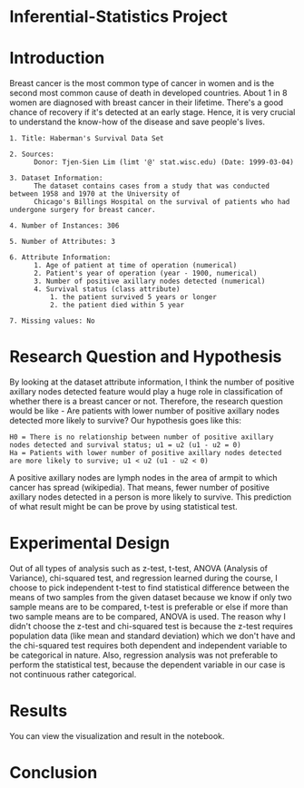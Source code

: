 # Inferential-Statistics Project

# Introduction

Breast cancer is the most common type of cancer in women and is the second most common cause of death in developed countries. About 1 in 8 women are diagnosed with breast cancer in their lifetime. There's a good chance of recovery if it's detected at an early stage. Hence, it is very crucial to understand the know-how of the disease and save people's lives.

    1. Title: Haberman's Survival Data Set
    
    2. Sources: 
          Donor: Tjen-Sien Lim (limt '@' stat.wisc.edu) (Date: 1999-03-04)
    
    3. Dataset Information: 
          The dataset contains cases from a study that was conducted between 1958 and 1970 at the University of 
          Chicago's Billings Hospital on the survival of patients who had undergone surgery for breast cancer.
    
    4. Number of Instances: 306
    
    5. Number of Attributes: 3
    
    6. Attribute Information:
          1. Age of patient at time of operation (numerical)
          2. Patient's year of operation (year - 1900, numerical)
          3. Number of positive axillary nodes detected (numerical)
          4. Survival status (class attribute)
              1. the patient survived 5 years or longer
              2. the patient died within 5 year
              
    7. Missing values: No


# Research Question and Hypothesis

By looking at the dataset attribute information, I think the number of positive axillary nodes detected feature would play a huge role in classification of whether there is a breast cancer or not. Therefore, the research question would be like - Are patients with lower number of positive axillary nodes detected more likely to survive? Our hypothesis goes like this: 

    H0 = There is no relationship between number of positive axillary nodes detected and survival status; u1 = u2 (u1 - u2 = 0)
    Ha = Patients with lower number of positive axillary nodes detected are more likely to survive; u1 < u2 (u1 - u2 < 0)

A positive axillary nodes are lymph nodes in the area of armpit to which cancer has spread (wikipedia). That means, fewer number of positive axillary nodes detected in a person is more likely to survive. This prediction of what result might be can be prove by using statistical test.

# Experimental Design 

Out of all types of analysis such as z-test, t-test, ANOVA (Analysis of Variance), chi-squared test, and regression learned during the  course, I choose to pick independent t-test to find statistical difference between the means of two samples from the given dataset because we know if only two sample means are to be compared, t-test is preferable or else if more than two sample means are to be compared, ANOVA is used. The reason why I didn't choose the z-test and chi-squared test is because the z-test requires population data (like mean and standard deviation) which we don't have and the chi-squared test requires both dependent and independent variable to be categorical in nature. Also, regression analysis was not preferable to perform the statistical test, because the dependent variable in our case is not continuous rather categorical.

# Results

You can view the visualization and result in the notebook.  

# Conclusion



